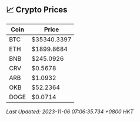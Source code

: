 ## 📈 Crypto Prices

| Coin | Price |
| ---- | ----- |
| BTC | $35340.3397 |
| ETH | $1899.8684 |
| BNB | $245.0926 |
| CRV | $0.5678 |
| ARB | $1.0932 |
| OKB | $52.2364 |
| DOGE | $0.0714 |

_Last Updated: 2023-11-06 07:06:35.734 +0800 HKT_